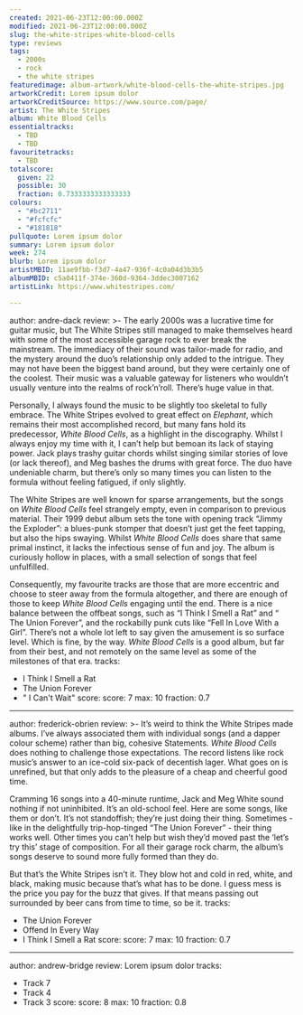 ```yaml
---
created: 2021-06-23T12:00:00.000Z
modified: 2021-06-23T12:00:00.000Z
slug: the-white-stripes-white-blood-cells
type: reviews
tags:
  - 2000s
  - rock
  - the white stripes
featuredimage: album-artwork/white-blood-cells-the-white-stripes.jpg
artworkCredit: Lorem ipsum dolor
artworkCreditSource: https://www.source.com/page/
artist: The White Stripes
album: White Blood Cells
essentialtracks:
  - TBD
  - TBD
favouritetracks:
  - TBD
totalscore:
  given: 22
  possible: 30
  fraction: 0.7333333333333333
colours:
  - "#bc2711"
  - "#fcfcfc"
  - "#181818"
pullquote: Lorem ipsum dolor
summary: Lorem ipsum dolor
week: 274
blurb: Lorem ipsum dolor
artistMBID: 11ae9fbb-f3d7-4a47-936f-4c0a04d3b3b5
albumMBID: c5a0411f-374e-360d-9364-3ddec3007162
artistLink: https://www.whitestripes.com/

---
```

author: andre-dack
review: >-
  The early 2000s was a lucrative time for guitar music, but The White Stripes still managed to make themselves heard with some of the most accessible garage rock to ever break the mainstream. The immediacy of their sound was tailor-made for radio, and the mystery around the duo’s relationship only added to the intrigue. They may not have been the biggest band around, but they were certainly one of the coolest. Their music was a valuable gateway for listeners who wouldn’t usually venture into the realms of rock’n’roll. There’s huge value in that.


  Personally, I always found the music to be slightly too skeletal to fully embrace. The White Stripes evolved to great effect on _Elephant_, which remains their most accomplished record, but many fans hold its predecessor, _White Blood Cells_, as a highlight in the discography. Whilst I always enjoy my time with it, I can’t help but bemoan its lack of staying power. Jack plays trashy guitar chords whilst singing similar stories of love (or lack thereof), and Meg bashes the drums with great force. The duo have undeniable charm, but there’s only so many times you can listen to the formula without feeling fatigued, if only slightly.


  The White Stripes are well known for sparse arrangements, but the songs on _White Blood Cells_ feel strangely empty, even in comparison to previous material. Their 1999 debut album sets the tone with opening track “Jimmy the Exploder”: a blues-punk stomper that doesn’t just get the feet tapping, but also the hips swaying. Whilst _White Blood Cells_ does share that same primal instinct, it lacks the infectious sense of fun and joy. The album is curiously hollow in places, with a small selection of songs that feel unfulfilled.


  Consequently, my favourite tracks are those that are more eccentric and choose to steer away from the formula altogether, and there are enough of those to keep _White Blood Cells_ engaging until the end. There is a nice balance between the offbeat songs, such as “I Think I Smell a Rat” and “ The Union Forever”, and the rockabilly punk cuts like “Fell In Love With a Girl”. There’s not a whole lot left to say given the amusement is so surface level. Which is fine, by the way. _White Blood Cells_ is a good album, but far from their best, and not remotely on the same level as some of the milestones of that era.
tracks:
  - I Think I Smell a Rat
  - The Union Forever
  - " I Can't Wait"
score:
  score: 7
  max: 10
  fraction: 0.7

---
author: frederick-obrien
review: >-
  It’s weird to think the White Stripes made albums. I’ve always associated them with individual songs (and a dapper colour scheme) rather than big, cohesive Statements. _White Blood Cells_ does nothing to challenge those expectations. The record listens like rock music’s answer to an ice-cold six-pack of decentish lager. What goes on is unrefined, but that only adds to the pleasure of a cheap and cheerful good time. 


  Cramming 16 songs into a 40-minute runtime, Jack and Meg White sound nothing if not uninhibited. It’s an old-school feel. Here are some songs, like them or don’t. It’s not standoffish; they’re just doing their thing. Sometimes - like in the delightfully trip-hop-tinged “The Union Forever” - their thing works well. Other times you can’t help but wish they’d moved past the ‘let’s try this’ stage of composition. For all their garage rock charm, the album’s songs deserve to sound more fully formed than they do.


  But that’s the White Stripes isn’t it. They blow hot and cold in red, white, and black, making music because that’s what has to be done. I guess mess is the price you pay for the buzz that gives. If that means passing out surrounded by beer cans from time to time, so be it.
tracks:
  - The Union Forever
  - Offend In Every Way
  - I Think I Smell a Rat
score:
  score: 7
  max: 10
  fraction: 0.7

---
author: andrew-bridge
review: Lorem ipsum dolor
tracks:
  - Track 7
  - Track 4
  - Track 3
score:
  score: 8
  max: 10
  fraction: 0.8
